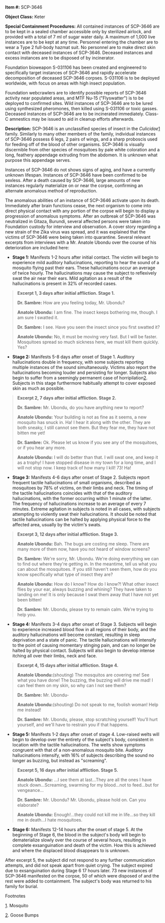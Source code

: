 **Item #:** SCP-3646

**Object Class:** Keter

**Special Containment Procedures:** All contained instances of SCP-3646 are to be kept in a sealed chamber accessible only by sterilized airlock, and provided with a total of 7 ml of sugar water daily. A maximum of 1,000 live instances are to be kept at any time. Personnel entering the chamber are to wear a Type 2 full-body hazmat suit. No personnel are to make direct skin contact with deceased instances of SCP-3646. Deceased instances and excess instances are to be disposed of by incinerator.

Foundation bioweapon S-031106 has been created and engineered to specifically target instances of SCP-3646 and rapidly accelerate decomposition of deceased SCP-3646 corpses. S-031106 is to be deployed worldwide, with focus on areas with high insect population.

Foundation webcrawlers are to identify possible reports of SCP-3646 activity near populated areas, and MTF Nu-15 ("Flyswatter") is to be deployed to confirmed sites. Wild instances of SCP-3646 are to be lured using synthesized pheromones, then killed using S-031106 or toxic gasses. Deceased instances of SCP-3646 are to be incinerated immediately. Class-C amnestics may be issued to aid in cleanup efforts afterwards.

**Description:** SCP-3646 is an unclassified species of insect in the _Culicidae_[1](javascript:;) family. Similarly to many other members of the family, individual instances of SCP-3646 possess 6 legs, 2 pairs of wings, and a sharp proboscis used for feeding off of the blood of other organisms. SCP-3646 is visually discernible from other species of mosquitoes by pale white coloration and a long, feathery appendage extruding from the abdomen. It is unknown what purpose this appendage serves.

Instances of SCP-3646 do not shows signs of aging, and have a currently unknown lifespan. Instances of SCP-3646 have been confirmed to be sexless. After a death caused by SCP-3646, large amounts of new instances regularly materialize on or near the corpse, confirming an alternate anomalous method of reproduction.

The anomalous abilities of an instance of SCP-3646 activate upon its death. Immediately after brain functions cease, the next organism to come into direct physical contact with any portion of the corpse will begin to display a progression of anomalous symptoms. After an outbreak of SCP-3646 was neutralized in Gitaza, Burundi, several affected persons were taken into Foundation custody for interview and observation. A cover story regarding a new strain of the Zika virus was spread, and it was explained that the victims of SCP-3646 were being taken into quarantine. Several relevant excerpts from interviews with a Mr. Anatole Ubondu over the course of his deterioration are included here:

*   **Stage 1:** Manifests 1-2 hours after initial contact. The victim will begin to experience mild auditory hallucinations, reporting to hear the sound of a mosquito flying past their ears. These hallucinations occur an average of twice hourly. The hallucinations may cause the subject to reflexively swat the air near their ears. Mild agitation as a result of the hallucinations is present in 32% of recorded cases.

> **Excerpt 1, 3 days after initial affliction. Stage 1.**
> 
> **Dr. Sambre:** How are you feeling today, Mr. Ubondu?
> 
> **Anatole Ubondu:** I am fine. The insect keeps bothering me, though. I am sure I swatted it.
> 
> **Dr. Sambre:** I see. Have you seen the insect since you first swatted it?
> 
> **Anatole Ubondu:** No, it must be moving very fast. But I will be faster. Mosquitoes spread so much sickness here, we must kill them quickly. Yes?

*   **Stage 2:** Manifests 5-8 days after onset of Stage 1. Auditory hallucinations double in frequency, with some subjects reporting multiple instances of the sound simultaneously. Victims also report the hallucinations becoming louder and persisting for longer. Subjects also begin to suffer from a seemingly permanent case of horripilation[2](javascript:;). Subjects in this stage furthermore habitually attempt to cover exposed skin as much as possible.

> **Excerpt 2, 7 days after initial affliction. Stage 2.**
> 
> **Dr. Sambre:** Mr. Ubondu, do you have anything new to report?
> 
> **Anatole Ubondu:** Your building is not as fine as it seems, a new mosquito has snuck in. Ha! I hear it along with the other. They are both sneaky, I still cannot see them. But they fear me, they have not bitten me yet!
> 
> **Dr. Sambre:** Ok. Please let us know if you see any of the mosquitoes, or if you hear any more.
> 
> **Anatole Ubondu:** I will do better than that. I will swat one, and keep it as a trophy! I have stopped disease in my town for a long time, and I will not stop now. I keep track of how many I kill! 73! Ha!

*   **Stage 3:** Manifests 4-6 days after onset of Stage 2. Subjects report frequent tactile hallucinations of small organisms, described as mosquitoes by 78% of victims, on their limbs and neck. The timing of the tactile hallucinations coincides with that of the auditory hallucinations, with the former occurring within 1 minute of the latter. The frequency of hallucinations increase to an average of every 7 minutes. Extreme agitation in subjects is noted in all cases, with subjects attempting to violently swat their hallucinations. It should be noted that tactile hallucinations can be halted by applying physical force to the affected area, usually by the victim's swats.

> **Excerpt 3, 12 days after initial affliction. Stage 3.**
> 
> **Anatole Ubondu:** Bah. The bugs are costing me sleep. There are many more of them now, have you not heard of window screens?
> 
> **Dr. Sambre:** We're sorry, Mr. Ubondu. We're doing everything we can to find out where they're getting in. In the meantime, tell us what you can about the mosquitoes. If you still haven't seen them, how do you know specifically what type of insect they are?
> 
> **Anatole Ubondu:** How do I know? How do I know?! What other insect flies by your ear, always buzzing and whining? They have taken to landing on me! It is only because I swat them away that I have not yet been bitten!
> 
> **Dr. Sambre:** Mr. Ubondu, please try to remain calm. We're trying to help you.

*   **Stage 4:** Manifests 3-4 days after onset of Stage 3. Subjects will begin to experience increased blood flow in all regions of their body, and the auditory hallucinations will become constant, resulting in sleep deprivation and a state of panic. The tactile hallucinations will intensify to the point of causing momentary stinging pain, and can no longer be halted by physical contact. Subjects will also begin to develop intense itching all over their limbs, neck and face.

> **Excerpt 4, 15 days after initial affliction. Stage 4.**
> 
> **Anatole Ubondu:**(shouting) The mosquitos are covering me! See what you have done! The buzzing, the buzzing will drive me mad! I can feel them on my skin, so why can I not see them?
> 
> **Dr. Sambre:** Mr. Ubondu-
> 
> **Anatole Ubondu:**(shouting) Do not speak to me, foolish woman! Help me instead!
> 
> **Dr. Sambre:** Mr. Ubondu, please, stop scratching yourself! You'll hurt yourself, and we'll have to restrain you if that happens.

*   **Stage 5:** Manifests 1-2 days after onset of stage 4. Low-raised welts will begin to develop over the entirety of the subject's body, consistent in location with the tactile hallucinations. The welts show symptoms congruent with that of a non-anomalous mosquito bite. Auditory hallucinations intensify, with 16% of subjects describing the sound no longer as buzzing, but instead as "screaming".

> **Excerpt 5, 16 days after initial affliction. Stage 5.**
> 
> **Anatole Ubondu:** …I see them at last…They are all the ones I have stuck down…Screaming, swarming for my blood…not to feed…but for vengeance…
> 
> **Dr. Sambre:** Mr. Ubondu? Mr. Ubondu, please hold on. Can you elaborate?
> 
> **Anatole Ubondu:** Enough!…they could not kill me in life…so they kill me in death…I hate mosquitoes.

*   **Stage 6:** Manifests 12-14 hours after the onset of stage 5. At the beginning of Stage 6, the blood in the subject's body will begin to dematerialize slowly over the course of several hours, resulting in complete exsanguination and death of the victim. How this is achieved and where the displaced blood disappears to is unknown.

After excerpt 5, the subject did not respond to any further communication attempts, and did not speak apart from quiet crying. The subject expired due to exsanguination during Stage 6 17 hours later. 73 new instances of SCP-3646 manifested on the corpse, 50 of which were disposed of and the rest were added to containment. The subject's body was returned to his family for burial.

Footnotes

[1](javascript:;). Mosquito

[2](javascript:;). Goose Bumps